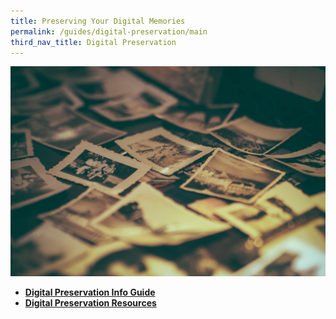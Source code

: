 ```yaml
---
title: Preserving Your Digital Memories
permalink: /guides/digital-preservation/main
third_nav_title: Digital Preservation
---
```

<img src="/images/digital-preservation/Digital-preservation-resources-banner.jpg" alt="digital preservation banner" style="width:800px;" />


* [**Digital Preservation Info Guide**](/guides/digital-preservation/main/info-guide)
* [**Digital Preservation Resources**](/guides/digital-preservation/main/resources)